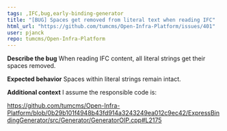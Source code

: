 ```yaml
---
tags: ,IFC,bug,early-binding-generator
title: "[BUG] Spaces get removed from literal text when reading IFC"
html_url: "https://github.com/tumcms/Open-Infra-Platform/issues/401"
user: pjanck
repo: tumcms/Open-Infra-Platform
---
```


**Describe the bug**
When reading IFC content, all literal strings get their spaces removed.

**Expected behavior**
Spaces within literal strings remain intact.

**Additional context**
I assume the responsible code is:

https://github.com/tumcms/Open-Infra-Platform/blob/0b29b101f4948b43fd914a3243249ea012c9ec42/ExpressBindingGenerator/src/Generator/GeneratorOIP.cpp#L2175
